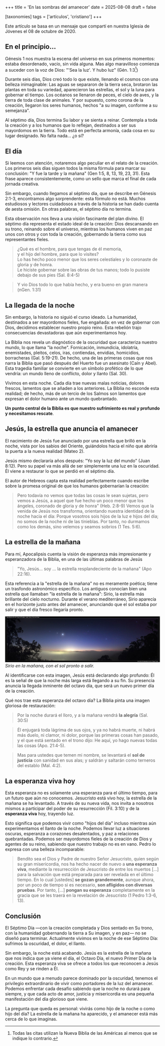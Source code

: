 +++
title = 'En las sombras del amanecer'
date = 2025-08-08
draft = false

[taxonomies]
tags = ['artículos', 'cristiano']
+++

Este artículo se basa en un mensaje
que compartí en nuestra Iglesia de Jóvenes el 08 de octubre de 2020.

## En el principio...
Génesis 1 nos muestra la escena del universo en sus primeros momentos:
estaba desordenado, vacío, sin vida alguna.
Mas algo maravilloso comienza a suceder con la voz de Dios:
"'Sea la luz'.
Y hubo luz" (Gén. 1:3[^1])

Durante seis días, Dios creó todo lo que existe,
llenando el cosmos con una belleza inimaginable:
Las aguas se separaron de la tierra seca,
brotaron las plantas en toda su variedad,
aparecieron las estrellas,
el sol y la luna para gobernar el tiempo.
Los océanos se llenaron de peces,
el cielo de aves,
y la tierra de toda clase de animales.
Y por supuesto, como corona de la creación,
llegaron los seres humanos,
hechos "a su imagen, conforme a su semejanza".

Al séptimo día, Dios termina Su labor y se sienta a reinar.
Contempla a toda la creación y a los humanos que lo reflejan,
destinados a ser sus mayordomos en la tierra.
Todo está en perfecta armonía,
cada cosa en su lugar designado.
No falta nada... ¿o sí?

## El día
Si leemos con atención,
notaremos algo peculiar en el relato de la creación.
Los primeros seis días siguen todos la misma fórmula
para marcar su conclusión:
"Y fue la tarde y la mañana" (Gen 1:5, 8, 13, 19, 23, 31).
Esta frase aparece consistentemente,
como un sello que marca el final de cada jornada creativa.

Sin embargo, cuando llegamos al séptimo día,
que se describe en Génesis 2:1-3,
encontramos algo sorprendente:
esta fórmulo no está.
Muchos estudiosos y lectores cuidadosos a través de la historia
se han dado cuenta de aesta omisión.
En otras palabras, el séptimo día no termina.

Esta observación nos lleva a una visión fascinante del plan divino.
El séptimo día representa el estado ideal de la creación:
Dios descansando en su trono,
reinando sobre el universo,
mientras los humanos viven en paz unos con otros
y con toda la creación,
gobernando la tierra como sus representantes fieles.

> ¿Qué es el hombre, para que tengas de él memoria,<br>
> y el hijo del hombre, para que lo visites?<br>
> Lo has hecho poco menor que los seres celestiales
> y lo coronaste de gloria y de honra.<br>
> Le hiciste gobernar sobre las obras de tus manos;
> todo lo pusiste debajo de sus pies (Sal. 8:4-5)

> Y vio Dios todo lo que había hecho, y era bueno en gran manera (nGen. 1:31)

## La llegada de la noche
Sin embargo, la historia no siguió el curso ideado.
La humanidad, destinados a ser mayordomos fieles, fue engañada:
en vez de gobernar con Dios,
decidimos establecer nuestro propio reino.
Esta rebelión trajo consecuencias devastadoras
que aún experimentamos hoy.

La Biblia nos revela un diagnóstico de la
oscuridad que caracteriza nuestro mundo,
lo que llama "la noche". 
Fornicación, inmundicia, idolatría, enemistades,
pleitos, celos, iras, contiendas,
envidias, homicidios, borracheras (Gal. 5:19-21).
De hecho, una de las primeras cosas que nos narra la Biblia
que pasó después del Huerto fue un asesinato (Caín y Abel).
Esta tragedia familiar se convierte en un símbolo profético
de lo que vendría:
un mundo lleno de conflicto, dolor y llanto (Sal. 30).

Vivimos en esta noche.
Cada día trae nuevas malas noticias, dolores frescos,
lamentos que se añaden a los anteriores.
La Biblia no esconde esta realidad;
de hecho, más de un tercio de los Salmos son lamentos
que expresan el dolor humano ante un mundo quebrantado.

**Un punto central de la Biblia es
que nuestro sufrimiento es real y profundo
y necesitamos rescate**.

## Jesús, la estrella que anuncia el amanecer
El nacimiento de Jesús fue anunciado
por una estrella que brilló en la noche,
vista por los sabios del Oriente,
guiándolos hacia el niño
que abriría la puerta a la nueva realidad  (Mateo 2). 

Jesús mismo declararía años después:
"Yo soy la luz del mundo" (Juan 8:12).
Pero su papel va más allá de ser
simplemente una luz en la oscuridad.
Él viene a restaurar lo que se perdió en el séptimo día.

El autor de Hebreos capta esta realidad perfectamente
cuando escribe sobre la promesa original
de que los humanos gobernarían la creación:
> Pero todavía no vemos que todas las cosas le sean sujetas,
> pero vemos a Jesús, a aquel que fue hecho un poco menor que los ángeles,
> coronado de gloria y de honra" (Heb. 2:8-9)
Vemos que la venida de Jesús nos transforma, orientando nuestra identidad de la noche hacia el día: 
> Porque vosotros sois hijos de la luz e hijos del día;
> no somos de la noche ni de las tinieblas.
> Por tanto, no durmamos como los demás,
> sino velemos y seamos sobrios (1 Tes. 5:6). 

## La estrella de la mañana
Para mí, Apocalipsis cuenta la visión de esperanza
más impresionante y esperanzadora de la Biblia,
en una de las últimas palabras de Jesús
> "Yo, Jesús… soy … la estrella resplandeciente de la mañana" (Apo 22:16).

Esta referencia a la "estrella de la mañana" no es meramente poética;
tiene un trasfondo astronómico específico.
Los antiguos conocían bien una estrella
que llamaban "la estrella de la mañana":
Sirio, la estrella más brillante del cielo nocturno.
Durante el verano mediterráneo,
Sirio aparecía en el horizonte justo antes del amanecer,
anunciando que el sol estaba por salir
y que el día fresco llegaría pronto.

![Imagen de Sirio](/articles/sirius.jpg)
*Sirio en la mañana, con el sol pronto a salir.*

Al identificarse con esta imagen,
Jesús está declarando algo profundo:
Él es la señal de que la noche más larga está llegando a su fin.
Su presencia anuncia la llegada inminente del octavo día,
que será un nuevo primer día de la creación.

Qué nos trae esta esperanza del octavo día?
La Biblia pinta una imagen gloriosa de restauración:
> Por la noche durará el lloro, y a la mañana vendrá **la alegría** (Sal. 30:5)

> Él enjugará toda lágrima de sus ojos, y ya no habrá muerte,
> ni habrá más duelo, ni clamor, ni dolor,
> porque las primeras cosas han pasado,
> y el que está sentado en el trono dijo:
> He aquí, yo hago nuevas todas las cosas (Apo. 21:4-5). 

> Mas para ustedes que temen mi nombre,
> se levantará el **sol de justicia** con sanidad en sus alas;
> y saldrán y saltarán como terneros del establo (Mal. 4:2).

## La esperanza viva hoy
Esta esperanza no es solamente una esperanza para el último tiempo,
para un futuro que aún no conocemos.
Jesucristo está vivo hoy, la estrella de la mañana se ha levantado.
A través de su nueva vida,
nos invita a nosotros mismos
a participar del poder de su resurrección (Fil. 3:10)
y de la **esperanza viva** hoy, trayendo luz.

Esto significa que podemos vivir como "hijos del día"
incluso mientras aún experimentamos el llanto de la noche.
Podemos llevar luz a situaciones oscuras,
esperanza a corazones desalentados,
y paz a relaciones quebrantadas.
Podemos ser mayordomos fieles de la creación de Dios
y agentes de su reino,
sabiendo que nuestro trabajo no es en vano.
Pedro lo expresa con una belleza incomparable:

> Bendito sea el Dios y Padre de nuestro Señor Jesucristo,
> quien según su gran misericordia,
> nos ha hecho nacer de nuevo a **una esperanza viva**,
> mediante la resurrección de Jesucristo de entre los muertos
> \[...\]
> para la salvación que está preparada para ser revelada en el último tiempo.
> En lo cual \[ustedes\] **se gozan grandemente**, aunque ahora,
> por un poco de tiempo si es necesario, **son afligidos con diversas pruebas**.
> Por tanto, \[...\]
> **pongan su esperanza** completamente
> en la gracia que se les traerá en la revelación de Jesucristo
> (1 Pedro 1:3-6, 13).

## Conclusión
El Séptimo Día
—con la creación completada y Dios sentado en Su trono,
con la humanidad gobernando la tierra a Su imagen, y en paz—
no se diseñó para terminar.
Actualmente vivimos en la noche de ese Séptimo Día:
sufrimos la oscuridad, el dolor, el llanto.

Sin embargo, la noche está acabando.
Jesús es la estrella de la mañana
que nos indica que ya viene el día,
el Octavo Día, el nuevo Primer Día de la creación.
Esta esperanza viva se ofrece a todos
los que reconocen a Jesús como Rey y se rinden a Él.

En un mundo que a menudo parece dominado por la oscuridad,
tenemos el privilegio extraordinario de vivir
como portadores de la luz del amanecer.
Podemos enfrentar cada desafío
sabiendo que la noche no durará para siempre,
y que cada acto de amor, justicia y misericordia
es una pequeña manifestación del día glorioso que viene.

La pregunta que queda es personal:
vivirás como hijo de la noche o como hijo del día?
La estrella de la mañana ha aparecido,
y el amanecer está más cerca de lo que imaginas.


[^1]: Todas las citas utilizan la Nueva Biblia de las Américas al menos que se indique lo contrario.

